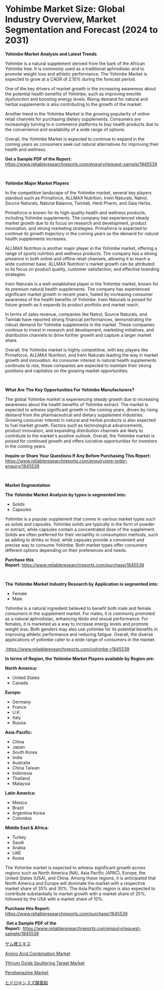 <p><h1>Yohimbe Market Size: Global Industry Overview, Market Segmentation and Forecast (2024 to 2031)</h1></p><p><strong>Yohimbe Market Analysis and Latest Trends</strong></p>
<p><p>Yohimbe is a natural supplement derived from the bark of the African Yohimbe tree. It is commonly used as a traditional aphrodisiac and to promote weight loss and athletic performance. The Yohimbe Market is expected to grow at a CAGR of 2.10% during the forecast period.</p><p>One of the key drivers of market growth is the increasing awareness about the potential health benefits of Yohimbe, such as improving erectile dysfunction and boosting energy levels. Rising demand for natural and herbal supplements is also contributing to the growth of the market.</p><p>Another trend in the Yohimbe Market is the growing popularity of online retail channels for purchasing dietary supplements. Consumers are increasingly turning to e-commerce platforms to buy health products due to the convenience and availability of a wide range of options.</p><p>Overall, the Yohimbe Market is expected to continue to expand in the coming years as consumers seek out natural alternatives for improving their health and wellness.</p></p>
<p><strong>Get a Sample PDF of the Report:&nbsp;</strong> <a href="https://www.reliableresearchreports.com/enquiry/request-sample/1845539">https://www.reliableresearchreports.com/enquiry/request-sample/1845539</a></p>
<p>&nbsp;</p>
<p><strong>Yohimbe Major Market Players</strong></p>
<p><p>In the competitive landscape of the Yohimbe market, several key players standout such as Primaforce, ALLMAX Nutrition, Irwin Naturals, Natrol, Source Naturals, Natural Balance, Twinlab, Herb Pharm, and Gaia Herbs. </p><p>Primaforce is known for its high-quality health and wellness products, including Yohimbe supplements. The company has experienced steady market growth due to its focus on research and development, product innovation, and strong marketing strategies. Primaforce is expected to continue its growth trajectory in the coming years as the demand for natural health supplements increases.</p><p>ALLMAX Nutrition is another major player in the Yohimbe market, offering a range of sports nutrition and wellness products. The company has a strong presence in both online and offline retail channels, allowing it to reach a wide customer base. ALLMAX Nutrition's market growth can be attributed to its focus on product quality, customer satisfaction, and effective branding strategies.</p><p>Irwin Naturals is a well-established player in the Yohimbe market, known for its premium natural health supplements. The company has experienced significant market growth in recent years, fueled by increasing consumer awareness of the health benefits of Yohimbe. Irwin Naturals is poised for future growth as it expands its product portfolio and market reach.</p><p>In terms of sales revenue, companies like Natrol, Source Naturals, and Twinlab have reported strong financial performances, demonstrating the robust demand for Yohimbe supplements in the market. These companies continue to invest in research and development, marketing initiatives, and distribution channels to drive further growth and capture a larger market share. </p><p>Overall, the Yohimbe market is highly competitive, with key players like Primaforce, ALLMAX Nutrition, and Irwin Naturals leading the way in market growth and innovation. As consumer interest in natural health supplements continues to rise, these companies are expected to maintain their strong positions and capitalize on the growing market opportunities.</p></p>
<p>&nbsp;</p>
<p><strong>What Are The Key Opportunities For Yohimbe Manufacturers?</strong></p>
<p><p>The global Yohimbe market is experiencing steady growth due to increasing awareness about the health benefits of Yohimbe extract. The market is expected to witness significant growth in the coming years, driven by rising demand from the pharmaceutical and dietary supplement industries. Growing consumer interest in natural and herbal products is also expected to fuel market growth. Factors such as technological advancements, product innovation, and expanding distribution channels are likely to contribute to the market's positive outlook. Overall, the Yohimbe market is poised for continued growth and offers lucrative opportunities for investors in the coming years.</p></p>
<p><strong>Inquire or Share Your Questions If Any Before Purchasing This Report:</strong> <a href="https://www.reliableresearchreports.com/enquiry/pre-order-enquiry/1845539">https://www.reliableresearchreports.com/enquiry/pre-order-enquiry/1845539</a></p>
<p>&nbsp;</p>
<p><strong>Market Segmentation</strong></p>
<p><strong>The Yohimbe Market Analysis by types is segmented into:</strong></p>
<p><ul><li>Solids</li><li>Capsules</li></ul></p>
<p><p>Yohimbe is a popular supplement that comes in various market types such as solids and capsules. Yohimbe solids are typically in the form of powder or extract, while capsules contain a concentrated dose of the supplement. Solids are often preferred for their versatility in consumption methods, such as adding to drinks or food, while capsules provide a convenient and precise way to consume Yohimbe. Both market types offer consumers different options depending on their preferences and needs.</p></p>
<p><strong>Purchase this Report:&nbsp;</strong><a href="https://www.reliableresearchreports.com/purchase/1845539">https://www.reliableresearchreports.com/purchase/1845539</a></p>
<p>&nbsp;</p>
<p><strong>The Yohimbe Market Industry Research by Application is segmented into:</strong></p>
<p><ul><li>Female</li><li>Male</li></ul></p>
<p><p>Yohimbe is a natural ingredient believed to benefit both male and female consumers in the supplement market. For males, it is commonly promoted as a natural aphrodisiac, enhancing libido and sexual performance. For females, it is marketed as a way to increase energy levels and promote weight loss. Both genders may also use yohimbe for its potential benefits in improving athletic performance and reducing fatigue. Overall, the diverse applications of yohimbe cater to a wide range of consumers in the market.</p></p>
<p><a href="https://www.reliableresearchreports.com/yohimbe-r1845539">&nbsp;https://www.reliableresearchreports.com/yohimbe-r1845539</a></p>
<p><strong>In terms of Region, the Yohimbe Market Players available by Region are:</strong></p>
<p>
    <p> <strong> North America: </strong>
        <ul>
            <li>United States</li>
            <li>Canada</li>
        </ul>
        </p> 
    <p> <strong> Europe: </strong>
        <ul>
            <li>Germany</li>
            <li>France</li>
            <li>U.K.</li>
            <li>Italy</li>
            <li>Russia</li>
        </ul>
        </p> 
    <p> <strong> Asia-Pacific: </strong>
        <ul>
            <li>China</li>
            <li>Japan</li>
            <li>South Korea</li>
            <li>India</li>
            <li>Australia</li>
            <li>China Taiwan</li>
            <li>Indonesia</li>
            <li>Thailand</li>
            <li>Malaysia</li>
        </ul>
        </p> 
    <p> <strong> Latin America: </strong>
        <ul>
            <li>Mexico</li>
            <li>Brazil</li>
            <li>Argentina Korea</li>
            <li>Colombia</li>
        </ul>
        </p> 
    <p> <strong> Middle East & Africa: </strong>
        <ul>
            <li>Turkey</li>
            <li>Saudi</li>
            <li>Arabia</li>
            <li>UAE</li>
            <li>Korea</li>
        </ul>
    </p>
    </p>
<p><p>The Yohimbe market is expected to witness significant growth across regions such as North America (NA), Asia Pacific (APAC), Europe, the United States (USA), and China. Among these regions, it is anticipated that North America and Europe will dominate the market with a respective market share of 35% and 30%. The Asia Pacific region is also expected to contribute substantially to market growth with a market share of 25%, followed by the USA with a market share of 10%.</p></p>
<p><strong>Purchase this Report: </strong><a href="https://www.reliableresearchreports.com/purchase/1845539">https://www.reliableresearchreports.com/purchase/1845539</a></p>
<p>&nbsp;<strong>Get a Sample PDF of the Report:&nbsp;&nbsp;</strong><a href="https://www.reliableresearchreports.com/enquiry/request-sample/1845539">https://www.reliableresearchreports.com/enquiry/request-sample/1845539</a></p>
<p><strong></strong></p>
<p><p><a href="https://github.com/decker5351/Market-Research-Report-List-1/blob/main/129350258175.md">ヤム根エキス</a></p><p><a href="https://github.com/maudAbbott7/Market-Research-Report-List-1/blob/main/amino-acid-combination-market.md">Amino Acid Combination Market</a></p><p><a href="https://www.linkedin.com/pulse/yttrium-oxide-sputtering-target-market-research-report-ezone">Yttrium Oxide Sputtering Target Market</a></p><p><a href="https://github.com/mancsybtousav/Market-Research-Report-List-2/blob/main/perphenazine-market.md">Perphenazine Market</a></p><p><a href="https://github.com/KaydenJohns1964/Market-Research-Report-List-1/blob/main/690828458174.md">ヒドロキシスズ酸亜鉛</a></p></p>